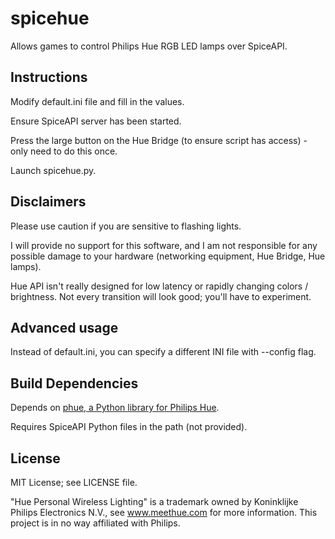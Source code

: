 # spicehue

Allows games to control Philips Hue RGB LED lamps over SpiceAPI.

## Instructions

Modify default.ini file and fill in the values.

Ensure SpiceAPI server has been started.

Press the large button on the Hue Bridge (to ensure script has access) - only need to do this once.

Launch spicehue.py.

## Disclaimers

Please use caution if you are sensitive to flashing lights.

I will provide no support for this software, and I am not responsible for any possible damage to your hardware (networking equipment, Hue Bridge, Hue lamps).

Hue API isn't really designed for low latency or rapidly changing colors / brightness. Not every transition will look good; you'll have to experiment.

## Advanced usage

Instead of default.ini, you can specify a different INI file with --config flag.

## Build Dependencies

Depends on [phue, a Python library for Philips Hue](https://github.com/studioimaginaire/phue).

Requires SpiceAPI Python files in the path (not provided).

## License

MIT License; see LICENSE file.

"Hue Personal Wireless Lighting" is a trademark owned by Koninklijke Philips Electronics N.V., see www.meethue.com for more information. This project is in no way affiliated with  Philips.
